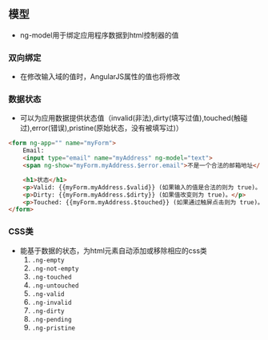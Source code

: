 ## 模型
- ng-model用于绑定应用程序数据到html控制器的值

### 双向绑定
- 在修改输入域的值时，AngularJS属性的值也将修改

### 数据状态
- 可以为应用数据提供状态值（invalid(非法),dirty(填写过值),touched(触碰过),error(错误),pristine(原始状态，没有被填写过)）
```html
<form ng-app="" name="myForm">
    Email:
    <input type="email" name="myAddress" ng-model="text">
    <span ng-show="myForm.myAddress.$error.email">不是一个合法的邮箱地址</span>

    <h1>状态</h1>
    <p>Valid: {{myForm.myAddress.$valid}} (如果输入的值是合法的则为 true)。</p>
    <p>Dirty: {{myForm.myAddress.$dirty}} (如果值改变则为 true)。</p>
    <p>Touched: {{myForm.myAddress.$touched}} (如果通过触屏点击则为 true)。</p>
</form>
```

### CSS类
- 能基于数据的状态，为html元素自动添加或移除相应的css类
  1. `.ng-empty`
  2. `.ng-not-empty`
  3. `.ng-touched`
  4. `.ng-untouched`
  5. `.ng-valid`
  6. `.ng-invalid`
  7. `.ng-dirty`
  8. `.ng-pending`
  9. `.ng-pristine`
